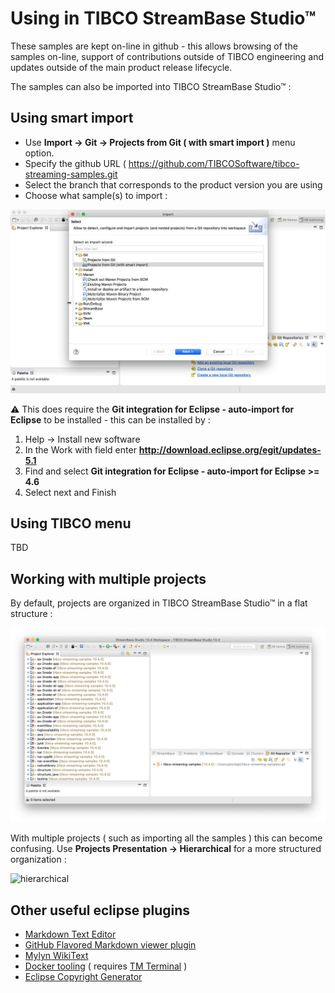 # Using in TIBCO StreamBase Studio&trade;

These samples are kept on-line in github - this allows browsing of the samples on-line,
support of contributions outside of TIBCO engineering and updates outside of the main
product release lifecycle.

The samples can also be imported into TIBCO StreamBase Studio&trade; :

## Using smart import

* Use **Import -> Git -> Projects from Git ( with smart import )** menu option.  
* Specify the github URL ( https://github.com/TIBCOSoftware/tibco-streaming-samples.git 
* Select the branch that corresponds to the product version you are using
* Choose what sample(s) to import :

![smartimport](studioimport.gif)

:warning: This does require the **Git integration for Eclipse - auto-import for Eclipse** to be installed - this can
be installed by :

1.  Help -> Install new software
2.  In the Work with field enter **http://download.eclipse.org/egit/updates-5.1**
3.  Find and select **Git integration for Eclipse - auto-import for Eclipse >= 4.6**
4.  Select next and Finish

## Using TIBCO menu

TBD

## Working with multiple projects

By default, projects are organized in TIBCO StreamBase Studio&trade; in a flat structure :

![flat](flat.png)

With multiple projects ( such as importing all the samples ) this can become confusing.  Use
**Projects Presentation -> Hierarchical** for a more structured organization :

![hierarchical](hierarchical.gif)

## Other useful eclipse plugins

* [Markdown Text Editor](https://marketplace.eclipse.org/content/markdown-text-editor)
* [GitHub Flavored Markdown viewer plugin](https://marketplace.eclipse.org/content/github-flavored-markdown-viewer-plugin)
* [Mylyn WikiText](https://marketplace.eclipse.org/content/mylyn-wikitext)
* [Docker tooling](https://marketplace.eclipse.org/content/eclipse-docker-tooling) ( requires [TM Terminal](https://marketplace.eclipse.org/content/tm-terminal) )
* [Eclipse Copyright Generator](https://jmini.github.io/Eclipse-Copyright-Generator/)
